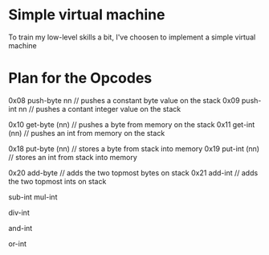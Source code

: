 # Simple virtual machine
To train my low-level skills a bit, I've choosen to implement a simple virtual machine

# Plan for the Opcodes
0x08 push-byte   nn     // pushes a constant byte value on the stack
0x09 push-int    nn     // pushes a contant integer value on the stack

0x10 get-byte   (nn)    // pushes a byte from memory on the stack
0x11 get-int    (nn)    // pushes an int from memory on the stack

0x18 put-byte   (nn)    // stores a byte from stack into memory
0x19 put-int    (nn)    // stores an int from stack into memory

0x20 add-byte           // adds the two topmost bytes on stack
0x21 add-int            // adds the two topmost ints on stack

sub-int
mul-int

div-int

and-int

or-int


